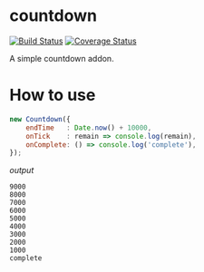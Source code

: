 # countdown

[![Build Status](https://travis-ci.org/RequireSun/countdown.svg?branch=master)](https://travis-ci.org/RequireSun/countdown)
[![Coverage Status](https://coveralls.io/repos/github/RequireSun/countdown/badge.svg?branch=master)](https://coveralls.io/github/RequireSun/countdown?branch=master)

A simple countdown addon.

# How to use

```javascript
new Countdown({
    endTime   : Date.now() + 10000,
    onTick    : remain => console.log(remain),
    onComplete: () => console.log('complete'),
});
```

_output_

```shell
9000
8000
7000
6000
5000
4000
3000
2000
1000
complete
```